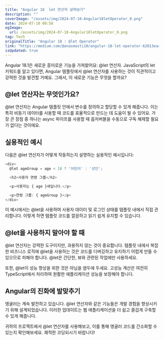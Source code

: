 ```yaml
---
title: "Angular 18  let 연산자 살펴보기"
description: ""
coverImage: "/assets/img/2024-07-10-Angular18letOperator_0.png"
date: 2024-07-10 00:58
ogImage:
  url: /assets/img/2024-07-10-Angular18letOperator_0.png
tag: Tech
originalTitle: "Angular 18 : @let Operator"
link: "https://medium.com/@anasmasti10/angular-18-let-operator-62013eaab2e3"
isUpdated: true
---
```


Angular 18.1은 새로운 흥미로운 기능을 가져왔어요: @let 연산자. JavaScript의 let 키워드를 알고 있다면, Angular 템플릿에서 @let 연산자를 사용하는 것이 직관적이고 강력한 것을 발견할 거예요. 그래서, 이 새로운 기능은 무엇을 할까요?

## @let 연산자는 무엇인가요?

@let 연산자는 Angular 템플릿 안에서 변수를 정의하고 할당할 수 있게 해줍니다. 이는 특히 비동기 데이터를 사용할 때 코드를 효율적으로 만드는 데 도움이 될 수 있어요. 가장 큰 장점 중 하나는 async 파이프를 사용할 때 옵저버블을 수동으로 구독 해제할 필요가 없다는 것이에요.

<!-- cozy-coder - 수평 -->

<ins class="adsbygoogle"
     style="display:block"
     data-ad-client="ca-pub-4877378276818686"
     data-ad-slot="1107185301"
     data-ad-format="auto"
     data-full-width-responsive="true"></ins>

<script>
     (adsbygoogle = window.adsbygoogle || []).push({});
</script>

## 실용적인 예시

다음은 @let 연산자가 어떻게 작동하는지 설명하는 실용적인 예시입니다:

```js
<div>
  @let ageGroup = age < 18 ? '어린이' : '성인';

  <h2>사용자 연령 그룹</h2>

  <p>사용자는 { age }세입니다.</p>

  <p>연령 그룹: { ageGroup }</p>
</div>
```

이 예시에서는 @let을 사용하여 사용자 데이터 및 로그인 상태를 템플릿 내에서 직접 관리합니다. 이렇게 하면 템플릿 코드를 깔끔하고 읽기 쉽게 유지할 수 있습니다.

<!-- cozy-coder - 수평 -->

<ins class="adsbygoogle"
     style="display:block"
     data-ad-client="ca-pub-4877378276818686"
     data-ad-slot="1107185301"
     data-ad-format="auto"
     data-full-width-responsive="true"></ins>

<script>
     (adsbygoogle = window.adsbygoogle || []).push({});
</script>

## @let을 사용하지 말아야 할 때

@let 연산자는 강력한 도구이지만, 과용하지 않는 것이 중요합니다. 템플릿 내에서 복잡한 비즈니스 로직에 @let을 사용하는 것은 코드를 디버깅하고 유지하기 어렵게 만들 수 있으므로 피해야 합니다. @let은 간단한, 뷰와 관련된 작업에만 사용하세요.

또한, @let이 성능 향상을 위한 것은 아님을 염두에 두세요. 고성능 계산은 여전히 TypeScript에서 처리하여 원활한 애플리케이션 성능을 보장해야 합니다.

## Angular의 진화에 발맞추기

<!-- cozy-coder - 수평 -->

<ins class="adsbygoogle"
     style="display:block"
     data-ad-client="ca-pub-4877378276818686"
     data-ad-slot="1107185301"
     data-ad-format="auto"
     data-full-width-responsive="true"></ins>

<script>
     (adsbygoogle = window.adsbygoogle || []).push({});
</script>

앵귤러는 계속 발전하고 있습니다. @let 연산자와 같은 기능들은 개발 경험을 향상시키기 위해 설계되었습니다. 이러한 업데이트는 웹 애플리케이션을 더 쉽고 즐겁게 구축할 수 있게 해줍니다.

귀하의 프로젝트에서 @let 연산자를 사용해보고, 이를 통해 앵귤러 코드를 간소화할 수 있는지 확인해보세요. 쾌적한 코딩되시기 바랍니다!
